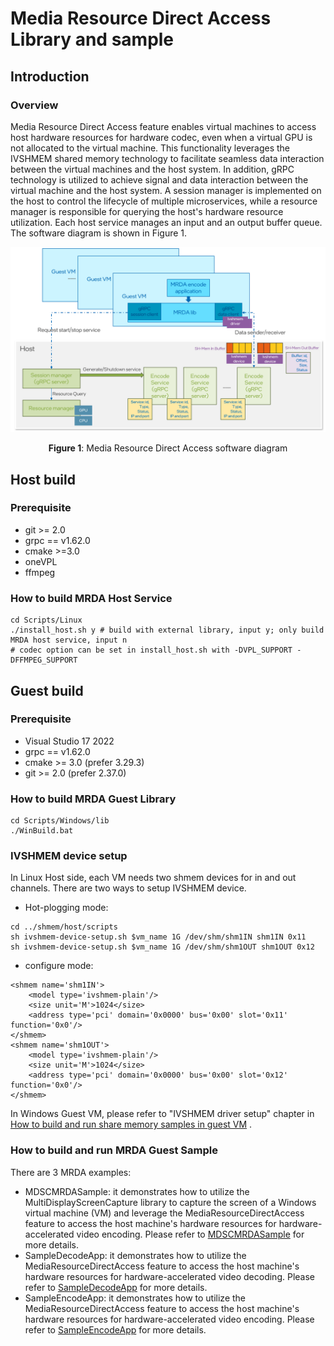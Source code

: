 # Media Resource Direct Access Library and sample

## Introduction

### Overview
Media Resource Direct Access feature enables virtual machines to access host hardware resources for hardware codec, even when a virtual GPU is not allocated to the virtual machine.
This functionality leverages the IVSHMEM shared memory technology to facilitate seamless data interaction between the virtual machines and the host system.
In addition, gRPC technology is utilized to achieve signal and data interaction between the virtual machine and the host system. A session manager is implemented on the host to control the lifecycle of multiple microservices, while a resource manager is responsible for querying the host's hardware resource utilization. Each host service manages an input and an output buffer queue.
The software diagram is shown in Figure 1.
<div style="text-align:center;">
 <img src="doc/MRDA%20SW%20diagram.png" alt="Media Resource Direct Access software diagram" width="800">

**Figure 1**: Media Resource Direct Access software diagram
</div>

## Host build

### Prerequisite
- git >= 2.0
- grpc == v1.62.0
- cmake >=3.0
- oneVPL
- ffmpeg

### How to build MRDA Host Service
```
cd Scripts/Linux
./install_host.sh y # build with external library, input y; only build MRDA host service, input n
# codec option can be set in install_host.sh with -DVPL_SUPPORT -DFFMPEG_SUPPORT
```

## Guest build

### Prerequisite
- Visual Studio 17 2022
- grpc == v1.62.0
- cmake >= 3.0 (prefer 3.29.3)
- git >= 2.0 (prefer 2.37.0)

### How to build MRDA Guest Library
```
cd Scripts/Windows/lib
./WinBuild.bat
```

### IVSHMEM device setup
In Linux Host side, each VM needs two shmem devices for in and out channels. There are two ways to setup IVSHMEM device.
- Hot-plogging mode:
```
cd ../shmem/host/scripts
sh ivshmem-device-setup.sh $vm_name 1G /dev/shm/shm1IN shm1IN 0x11
sh ivshmem-device-setup.sh $vm_name 1G /dev/shm/shm1OUT shm1OUT 0x12
```
- configure mode:
```
<shmem name='shm1IN'>
    <model type='ivshmem-plain'/>
    <size unit='M'>1024</size>
    <address type='pci' domain='0x0000' bus='0x00' slot='0x11' function='0x0'/>
</shmem>
<shmem name='shm1OUT'>
    <model type='ivshmem-plain'/>
    <size unit='M'>1024</size>
    <address type='pci' domain='0x0000' bus='0x00' slot='0x12' function='0x0'/>
</shmem>
```
In Windows Guest VM, please refer to "IVSHMEM driver setup" chapter in [How to build and run share memory samples in guest VM](../shmem/guestVMs/README.md) .

### How to build and run MRDA Guest Sample
There are 3 MRDA examples:
- MDSCMRDASample: it demonstrates how to utilize the MultiDisplayScreenCapture library to capture the screen of a Windows virtual machine (VM) and leverage the MediaResourceDirectAccess feature to access the host machine's hardware resources for hardware-accelerated video encoding. Please refer to [MDSCMRDASample](../Examples/MDSCMRDASample/README.md) for more details.
- SampleDecodeApp: it demonstrates how to utilize the MediaResourceDirectAccess feature to access the host machine's hardware resources for hardware-accelerated video decoding. Please refer to [SampleDecodeApp](../Examples/SampleDecodeApp/README.md) for more details.
- SampleEncodeApp: it demonstrates how to utilize the MediaResourceDirectAccess feature to access the host machine's hardware resources for hardware-accelerated video encoding. Please refer to [SampleEncodeApp](../Examples/SampleEncodeApp/README.md) for more details.